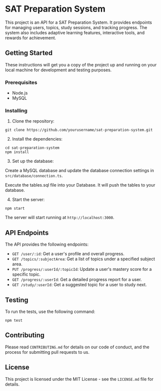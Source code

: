 # SAT Preparation System

This project is an API for a SAT Preparation System. It provides endpoints for managing users, topics, study sessions, and tracking progress. The system also includes adaptive learning features, interactive tools, and rewards for achievement.

## Getting Started

These instructions will get you a copy of the project up and running on your local machine for development and testing purposes.

### Prerequisites

- Node.js
- MySQL

### Installing

1. Clone the repository:
```
git clone https://github.com/yourusername/sat-preparation-system.git
```

2. Install the dependencies:
```
cd sat-preparation-system
npm install
```

3. Set up the database:

Create a MySQL database and update the database connection settings in `src/database/connection.ts`.

Execute the tables.sql file into your Database. It will push the tables to your database.

4. Start the server:
```
npm start
```

The server will start running at `http://localhost:3000`.

## API Endpoints

The API provides the following endpoints:

- `GET /user/:id`: Get a user's profile and overall progress.
- `GET /topics/:subjectArea`: Get a list of topics under a specified subject area.
- `PUT /progress/:userId/:topicId`: Update a user's mastery score for a specific topic.
- `GET /progress/:userId`: Get a detailed progress report for a user.
- `GET /study/:userId`: Get a suggested topic for a user to study next.

## Testing

To run the tests, use the following command:
```
npm test
```

## Contributing

Please read `CONTRIBUTING.md` for details on our code of conduct, and the process for submitting pull requests to us.

## License

This project is licensed under the MIT License - see the `LICENSE.md` file for details.